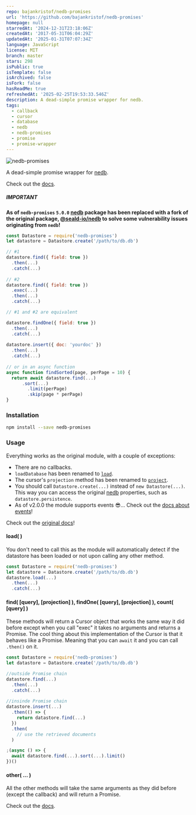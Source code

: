 ```yaml
---
repo: bajankristof/nedb-promises
url: 'https://github.com/bajankristof/nedb-promises'
homepage: null
starredAt: '2024-12-31T23:18:06Z'
createdAt: '2017-05-31T06:04:29Z'
updatedAt: '2025-01-31T07:07:34Z'
language: JavaScript
license: MIT
branch: master
stars: 298
isPublic: true
isTemplate: false
isArchived: false
isFork: false
hasReadMe: true
refreshedAt: '2025-02-25T19:53:33.546Z'
description: A dead-simple promise wrapper for nedb.
tags:
  - callback
  - cursor
  - database
  - nedb
  - nedb-promises
  - promise
  - promise-wrapper
---
```


![nedb-promises](https://github.com/bajankristof/nedb-promises/blob/master/logo.svg "nedb-promises")

A dead-simple promise wrapper for [nedb](https://github.com/louischatriot/nedb#readme).

Check out the [docs](https://github.com/bajankristof/nedb-promises/blob/master/docs.md).

##### IMPORTANT
**As of `nedb-promises` `5.0.0` [nedb](https://github.com/louischatriot/nedb#readme) package has been replaced with a fork of the original package, [@seald-io/nedb](https://github.com/seald/nedb) to solve some vulnerability issues originating from `nedb`!**

```js
const Datastore = require('nedb-promises')
let datastore = Datastore.create('/path/to/db.db')

// #1
datastore.find({ field: true })
  .then(...)
  .catch(...)
  
// #2
datastore.find({ field: true })
  .exec(...)
  .then(...)
  .catch(...)

// #1 and #2 are equivalent

datastore.findOne({ field: true })
  .then(...)
  .catch(...)
  
datastore.insert({ doc: 'yourdoc' })
  .then(...)
  .catch(...)
  
// or in an async function
async function findSorted(page, perPage = 10) {
  return await datastore.find(...)
      .sort(...)
        .limit(perPage)
        .skip(page * perPage)
}
```

### Installation
```sh
npm install --save nedb-promises
```

### Usage
Everything works as the original module, with a couple of exceptions:
* There are no callbacks.
* `loadDatabase` has been renamed to [`load`](https://github.com/bajankristof/nedb-promises/blob/master/docs.md#Datastore+load).
* The cursor's `projection` method has been renamed to [`project`](https://github.com/bajankristof/nedb-promises/blob/master/docs.md#Cursor+project).
* You should call `Datastore.create(...)` instead of `new Datastore(...)`. This way you can access the original [nedb](https://github.com/louischatriot/nedb#readme) properties, such as `datastore.persistence`.
* As of v2.0.0 the module supports events 😎... Check out the [docs about events](https://github.com/bajankristof/nedb-promises/blob/master/docs.md#Datastore)!

Check out the [original docs](https://github.com/louischatriot/nedb#readme)!

#### load( )
You don't need to call this as the module will automatically detect if the datastore has been loaded or not upon calling any other method. 
```js
const Datastore = require('nedb-promises')
let datastore = Datastore.create('/path/to/db.db')
datastore.load(...)
  .then(...)
  .catch(...)
```

#### find( [query], [projection] ), findOne( [query], [projection] ), count( [query] )
These methods will return a Cursor object that works the same way it did before except when you call "exec" it takes no arguments and returns a Promise.
The cool thing about this implementation of the Cursor is that it behaves like a Promise. Meaning that you can `await` it and you can call `.then()` on it.

```js
const Datastore = require('nedb-promises')
let datastore = Datastore.create('/path/to/db.db')

//outside Promise chain
datastore.find(...)
  .then(...)
  .catch(...)
  
//insinde Promise chain
datastore.insert(...)
  .then(() => {
    return datastore.find(...)
  })
  .then(
    // use the retrieved documents
  )

;(async () => {
  await datastore.find(...).sort(...).limit()
})()
```

#### other( ... )
All the other methods will take the same arguments as they did before (except the callback) and will return a Promise.

Check out the [docs](https://github.com/bajankristof/nedb-promises/blob/master/docs.md).
